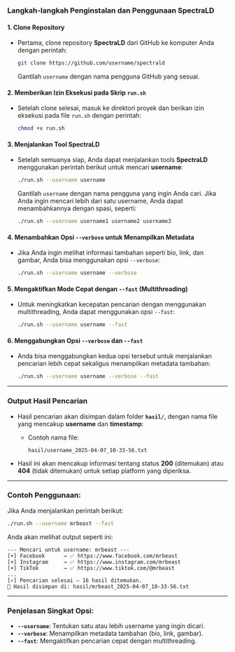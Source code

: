 ### **Langkah-langkah Penginstalan dan Penggunaan SpectraLD**

#### **1. Clone Repository**
   - Pertama, clone repository **SpectraLD** dari GitHub ke komputer Anda dengan perintah:
     ```bash
     git clone https://github.com/username/spectrald
     ```
     Gantilah `username` dengan nama pengguna GitHub yang sesuai.

#### **2. Memberikan Izin Eksekusi pada Skrip `run.sh`**
   - Setelah clone selesai, masuk ke direktori proyek dan berikan izin eksekusi pada file `run.sh` dengan perintah:
     ```bash
     chmod +x run.sh
     ```

#### **3. Menjalankan Tool SpectraLD**
   - Setelah semuanya siap, Anda dapat menjalankan tools **SpectraLD** menggunakan perintah berikut untuk mencari **username**:
     ```bash
     ./run.sh --username username
     ```
     Gantilah `username` dengan nama pengguna yang ingin Anda cari. Jika Anda ingin mencari lebih dari satu username, Anda dapat menambahkannya dengan spasi, seperti:
     ```bash
     ./run.sh --username username1 username2 username3
     ```

#### **4. Menambahkan Opsi `--verbose` untuk Menampilkan Metadata**
   - Jika Anda ingin melihat informasi tambahan seperti bio, link, dan gambar, Anda bisa menggunakan opsi `--verbose`:
     ```bash
     ./run.sh --username username --verbose
     ```

#### **5. Mengaktifkan Mode Cepat dengan `--fast` (Multithreading)**
   - Untuk meningkatkan kecepatan pencarian dengan menggunakan multithreading, Anda dapat menggunakan opsi `--fast`:
     ```bash
     ./run.sh --username username --fast
     ```

#### **6. Menggabungkan Opsi `--verbose` dan `--fast`**
   - Anda bisa menggabungkan kedua opsi tersebut untuk menjalankan pencarian lebih cepat sekaligus menampilkan metadata tambahan:
     ```bash
     ./run.sh --username username --verbose --fast
     ```

---

### **Output Hasil Pencarian**
- Hasil pencarian akan disimpan dalam folder **`hasil/`**, dengan nama file yang mencakup **username** dan **timestamp**:
  - Contoh nama file:
    ```
    hasil/username_2025-04-07_10-33-56.txt
    ```

- Hasil ini akan mencakup informasi tentang status **200** (ditemukan) atau **404** (tidak ditemukan) untuk setiap platform yang diperiksa.

---

### **Contoh Penggunaan**:
Jika Anda menjalankan perintah berikut:
```bash
./run.sh --username mrbeast --fast
```
Anda akan melihat output seperti ini:
```
--- Mencari untuk username: mrbeast ---
[+] Facebook      → ✅ https://www.facebook.com/mrbeast
[+] Instagram     → ✅ https://www.instagram.com/mrbeast
[+] TikTok        → ✅ https://www.tiktok.com/@mrbeast
...
[✓] Pencarian selesai — 16 hasil ditemukan.
📁 Hasil disimpan di: hasil/mrbeast_2025-04-07_10-33-56.txt
```

---

### **Penjelasan Singkat Opsi**:
- **`--username`**: Tentukan satu atau lebih username yang ingin dicari.
- **`--verbose`**: Menampilkan metadata tambahan (bio, link, gambar).
- **`--fast`**: Mengaktifkan pencarian cepat dengan multithreading.
